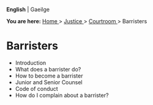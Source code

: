 **English** |  Gaeilge 

**You are here:** [ Home ](/en/) > [ Justice ](/en/justice/) > [ Courtroom
](/en/justice/courtroom/) > Barristers

#  Barristers

  * Introduction 
  * What does a barrister do? 
  * How to become a barrister 
  * Junior and Senior Counsel 
  * Code of conduct 
  * How do I complain about a barrister? 
